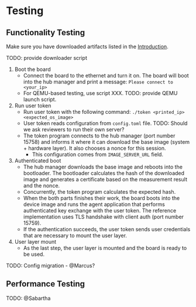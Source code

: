 # Testing

## Functionality Testing

Make sure you have downloaded artifacts listed in the [Introduction](/introduction.html).

TODO: provide downloader script

1. Boot the board
    * Connect the board to the ethernet and turn it on.
      The board will boot into the hub manager
      and print a message:
      `Please connect to <your_ip>`
    * For QEMU-based testing,
      use script XXX.
      TODO: provide QEMU launch script.
2. Run user token
    * Run user token with the following command:
      `./token <printed_ip> <expected_os_image>`
    * User token reads configuration from `config.toml` file.
      TODO: Should we ask reviewers to run their own server?
    * The token program connects to the hub manager
      (port number 15758)
      and informs it where it can download the base image (system + hardware layer).
      It also chooses a nonce for this session.
      * This configuration comes from `IMAGE_SERVER_URL` field.
3. Authenticated boot
    * The hub manager downloads the base image and reboots into the bootloader.
      The bootloader calculates the hash of the downloaded image
      and generates a certificate based on the measurement result and the nonce.
    * Concurrently, the token program calculates the expected hash.
    * When the both parts finishes their work,
      the board boots into the device image and runs the agent application
      that performs authenticated key exchange with the user token.
      The reference implementation uses TLS handshake with client auth (port number 15759).
    * If the authentication succeeds,
      the user token sends user credentials that are necessary to mount the user layer.
4. User layer mount
    * As the last step, the user layer is mounted and the board is ready to be used.

TODO: Config migration - @Marcus?

## Performance Testing

TODO: @Sabartha
